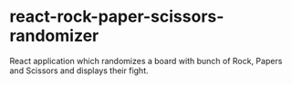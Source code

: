 # react-rock-paper-scissors-randomizer
React application which randomizes a board with bunch of Rock, Papers and Scissors and displays their fight.
